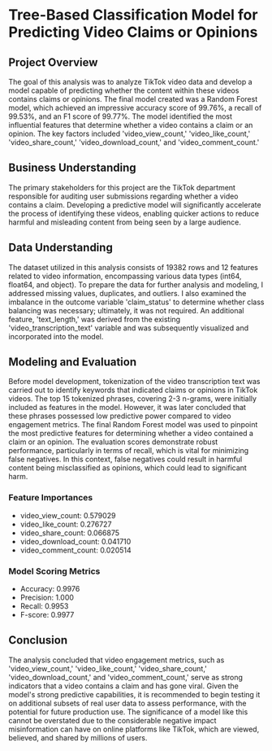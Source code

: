 # Tree-Based Classification Model for Predicting Video Claims or Opinions

## Project Overview
The goal of this analysis was to analyze TikTok video data and develop a model capable of predicting whether the content within these videos contains claims or opinions. The final model created was a Random Forest model, which achieved an impressive accuracy score of 99.76%, a recall of 99.53%, and an F1 score of 99.77%. The model identified the most influential features that determine whether a video contains a claim or an opinion. The key factors included 'video_view_count,' 'video_like_count,' 'video_share_count,' 'video_download_count,' and 'video_comment_count.'

## Business Understanding
The primary stakeholders for this project are the TikTok department responsible for auditing user submissions regarding whether a video contains a claim. Developing a predictive model will significantly accelerate the process of identifying these videos, enabling quicker actions to reduce harmful and misleading content from being seen by a large audience.

## Data Understanding
The dataset utilized in this analysis consists of 19382 rows and 12 features related to video information, encompassing various data types (int64, float64, and object). To prepare the data for further analysis and modeling, I addressed missing values, duplicates, and outliers. I also examined the imbalance in the outcome variable 'claim_status' to determine whether class balancing was necessary; ultimately, it was not required. An additional feature, 'text_length,' was derived from the existing 'video_transcription_text' variable and was subsequently visualized and incorporated into the model.

## Modeling and Evaluation
Before model development, tokenization of the video transcription text was carried out to identify keywords that indicated claims or opinions in TikTok videos. The top 15 tokenized phrases, covering 2-3 n-grams, were initially included as features in the model. However, it was later concluded that these phrases possessed low predictive power compared to video engagement metrics. The final Random Forest model was used to pinpoint the most predictive features for determining whether a video contained a claim or an opinion. The evaluation scores demonstrate robust performance, particularly in terms of recall, which is vital for minimizing false negatives. In this context, false negatives could result in harmful content being misclassified as opinions, which could lead to significant harm.

### Feature Importances
- video_view_count: 0.579029
- video_like_count: 0.276727
- video_share_count: 0.066875
- video_download_count: 0.041710
- video_comment_count: 0.020514

### Model Scoring Metrics
- Accuracy: 0.9976
- Precision: 1.000
- Recall: 0.9953
- F-score: 0.9977

## Conclusion
The analysis concluded that video engagement metrics, such as 'video_view_count,' 'video_like_count,' 'video_share_count,' 'video_download_count,' and 'video_comment_count,' serve as strong indicators that a video contains a claim and has gone viral. Given the model's strong predictive capabilities, it is recommended to begin testing it on additional subsets of real user data to assess performance, with the potential for future production use. The significance of a model like this cannot be overstated due to the considerable negative impact misinformation can have on online platforms like TikTok, which are viewed, believed, and shared by millions of users.
